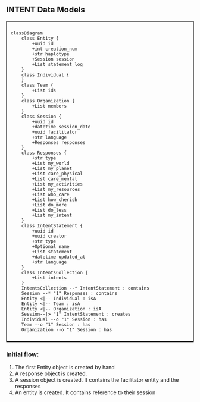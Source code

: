 ## INTENT Data Models

<div style="border: 2px solid black; padding: 10px;">

```mermaid
classDiagram
    class Entity {
        +uuid id
        +int creation_num
        +str haplotype
        +Session session
        +List statement_log
    }
    class Individual {
    }
    class Team {
        +List ids
    }
    class Organization {
        +List members
    }
    class Session {
        +uuid id
        +datetime session_date
        +uuid facilitator
        +str language
        +Responses responses
    }
    class Responses {
        +str type
        +List my_world
        +List my_planet
        +List care_physical
        +List care_mental
        +List my_activities
        +List my_resources
        +List who_care
        +List how_cherish
        +List do_more
        +List do_less
        +List my_intent
    }
    class IntentStatement {
        +uuid id
        +uuid creator
        +str type
        +Optional name
        +List statement
        +datetime updated_at
        +str language
    }
    class IntentsCollection {
        +List intents
    }
    IntentsCollection --* IntentStatement : contains
    Session --* "1" Responses : contains
    Entity <|-- Individual : isA
    Entity <|-- Team : isA
    Entity <|-- Organization : isA
    Session--|> "1" IntentStatement : creates
    Individual --o "1" Session : has
    Team --o "1" Session : has
    Organization --o "1" Session : has

```

</div>

### Initial flow: 
1. The first Entity object is created by hand   
2. A response object is created. 
3. A session object is created. It contains the facilitator entity and the responses
4. An entity is created. It contains reference to their session
